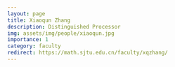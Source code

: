 ```yaml
---
layout: page
title: Xiaoqun Zhang
description: Distinguished Processor
img: assets/img/people/xiaoqun.jpg
importance: 1
category: faculty
redirect: https://math.sjtu.edu.cn/faculty/xqzhang/
---
```

